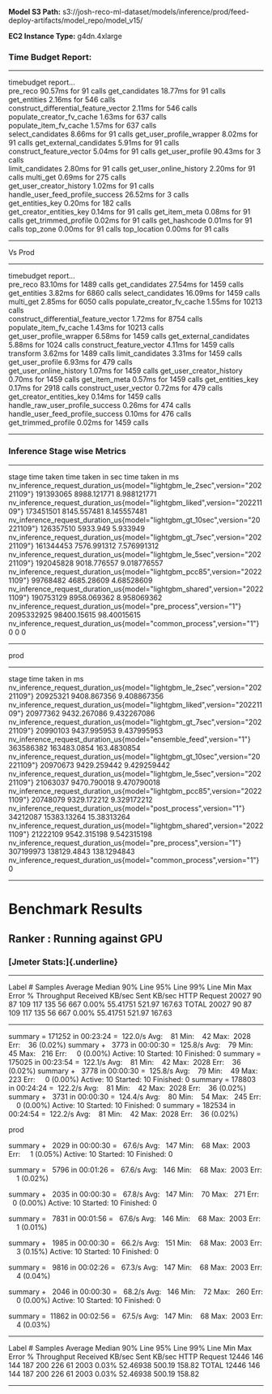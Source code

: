 **Model S3 Path:**
s3://josh-reco-ml-dataset/models/inference/prod/feed-deploy-artifacts/model_repo/model_v15/

**EC2 Instance Type:** g4dn.4xlarge

### **Time Budget Report:**

  --------------------------------------- --------- ----- ----- ------- -------
  timebudget report\...                                                 
  pre_reco                                90.57ms   for         91      calls
  get_candidates                          18.77ms   for         91      calls
  get_entities                            2.16ms    for   546   calls   
  construct_differential_feature_vector   2.11ms    for   546   calls   
  populate_creator_fv_cache               1.63ms    for   637   calls   
  populate_item_fv_cache                  1.57ms    for   637   calls   
  select_candidates                       8.66ms    for         91      calls
  get_user_profile_wrapper                8.02ms    for         91      calls
  get_external_candidates                 5.91ms    for         91      calls
  construct_feature_vector                5.04ms    for         91      calls
  get_user_profile                        90.43ms   for   3     calls   
  limit_candidates                        2.80ms    for         91      calls
  get_user_online_history                 2.20ms    for         91      calls
  multi_get                               0.69ms    for   275   calls   
  get_user_creator_history                1.02ms    for         91      calls
  handle_user_feed_profile_success        26.52ms   for   3     calls   
  get_entities_key                        0.20ms    for   182   calls   
  get_creator_entities_key                0.14ms    for         91      calls
  get_item_meta                           0.08ms    for         91      calls
  get_trimmed_profile                     0.02ms    for         91      calls
  get_hashcode                            0.01ms    for         91      calls
  top_zone                                0.00ms    for         91      calls
  top_location                            0.00ms    for         91      calls
                                                                        
  --------------------------------------- --------- ----- ----- ------- -------

Vs Prod

  --------------------------------------- --------- ----- ------- ------- -------
  timebudget report\...                                                   
  pre_reco                                83.10ms   for           1489    calls
  get_candidates                          27.54ms   for           1459    calls
  get_entities                            3.82ms    for           6860    calls
  select_candidates                       16.09ms   for           1459    calls
  multi_get                               2.85ms    for           6050    calls
  populate_creator_fv_cache               1.55ms    for   10213   calls   
  construct_differential_feature_vector   1.72ms    for           8754    calls
  populate_item_fv_cache                  1.43ms    for   10213   calls   
  get_user_profile_wrapper                6.58ms    for           1459    calls
  get_external_candidates                 5.88ms    for           1024    calls
  construct_feature_vector                4.11ms    for           1459    calls
  transform                               3.62ms    for           1489    calls
  limit_candidates                        3.31ms    for           1459    calls
  get_user_profile                        6.93ms    for   479     calls   
  get_user_online_history                 1.07ms    for           1459    calls
  get_user_creator_history                0.70ms    for           1459    calls
  get_item_meta                           0.57ms    for           1459    calls
  get_entities_key                        0.17ms    for           2918    calls
  construct_user_vector                   0.72ms    for   479     calls   
  get_creator_entities_key                0.14ms    for           1459    calls
  handle_raw_user_profile_success         0.26ms    for   474     calls   
  handle_user_feed_profile_success        0.10ms    for   476     calls   
  get_trimmed_profile                     0.02ms    for           1459    calls
  --------------------------------------- --------- ----- ------- ------- -------

### **Inference Stage wise Metrics**

  ------------------------------------------------------------------------------------ ------------ ------------------- ------------------
  stage                                                                                time taken   time taken in sec   time taken in ms
  nv_inference_request_duration_us{model=\"lightgbm_le_2sec\",version=\"20221109\"}    191393065    8988.121771         8.988121771
  nv_inference_request_duration_us{model=\"lightgbm_liked\",version=\"20221109\"}      173451501    8145.557481         8.145557481
  nv_inference_request_duration_us{model=\"lightgbm_gt_10sec\",version=\"20221109\"}   126357510    5933.949            5.933949
  nv_inference_request_duration_us{model=\"lightgbm_gt_7sec\",version=\"20221109\"}    161344453    7576.991312         7.576991312
  nv_inference_request_duration_us{model=\"lightgbm_le_5sec\",version=\"20221109\"}    192045828    9018.776557         9.018776557
  nv_inference_request_duration_us{model=\"lightgbm_pcc85\",version=\"20221109\"}      99768482     4685.28609          4.68528609
  nv_inference_request_duration_us{model=\"lightgbm_shared\",version=\"20221109\"}     190753129    8958.069362         8.958069362
  nv_inference_request_duration_us{model=\"pre_process\",version=\"1\"}                2095332925   98400.15615         98.40015615
  nv_inference_request_duration_us{model=\"common_process\",version=\"1\"}             0            0                   0
                                                                                                                        
  ------------------------------------------------------------------------------------ ------------ ------------------- ------------------

prod

  ------------------------------------------------------------------------------------ ----------- ------------- ------------------
  stage                                                                                                          time taken in ms
  nv_inference_request_duration_us{model=\"lightgbm_le_2sec\",version=\"20221109\"}    20925321    9408.867356   9.408867356
  nv_inference_request_duration_us{model=\"lightgbm_liked\",version=\"20221109\"}      20977362    9432.267086   9.432267086
  nv_inference_request_duration_us{model=\"lightgbm_gt_7sec\",version=\"20221109\"}    20990103    9437.995953   9.437995953
  nv_inference_request_duration_us{model=\"ensemble_feed\",version=\"1\"}              363586382   163483.0854   163.4830854
  nv_inference_request_duration_us{model=\"lightgbm_gt_10sec\",version=\"20221109\"}   20970673    9429.259442   9.429259442
  nv_inference_request_duration_us{model=\"lightgbm_le_5sec\",version=\"20221109\"}    21063037    9470.790018   9.470790018
  nv_inference_request_duration_us{model=\"lightgbm_pcc85\",version=\"20221109\"}      20748079    9329.172212   9.329172212
  nv_inference_request_duration_us{model=\"post_process\",version=\"1\"}               34212087    15383.13264   15.38313264
  nv_inference_request_duration_us{model=\"lightgbm_shared\",version=\"20221109\"}     21222109    9542.315198   9.542315198
  nv_inference_request_duration_us{model=\"pre_process\",version=\"1\"}                307199973   138129.4843   138.1294843
  nv_inference_request_duration_us{model=\"common_process\",version=\"1\"}             0                         
  ------------------------------------------------------------------------------------ ----------- ------------- ------------------

# **Benchmark Results**

## Ranker : Running against GPU

### **[Jmeter Stats:]{.underline}**

  -------------- ------------ --------- -------- ---------- ---------- ---------- ----- ----- --------- ------------ ----------------- -------------
  Label          \# Samples   Average   Median   90% Line   95% Line   99% Line   Min   Max   Error %   Throughput   Received KB/sec   Sent KB/sec
  HTTP Request   20027        90        87       109        117        135        56    667   0.00%     55.41751     521.97            167.63
  TOTAL          20027        90        87       109        117        135        56    667   0.00%     55.41751     521.97            167.63
  -------------- ------------ --------- -------- ---------- ---------- ---------- ----- ----- --------- ------------ ----------------- -------------

summary = 171252 in 00:23:24 =  122.0/s Avg:    81 Min:    42 Max:  2028
Err:    36 (0.02%) summary +   3773 in 00:00:30 =  125.8/s Avg:    79
Min:    45 Max:   216 Err:     0 (0.00%) Active: 10 Started: 10
Finished: 0 summary = 175025 in 00:23:54 =  122.1/s Avg:    81 Min:   
42 Max:  2028 Err:    36 (0.02%) summary +   3778 in 00:00:30 =  125.8/s
Avg:    79 Min:    49 Max:   223 Err:     0 (0.00%) Active: 10 Started:
10 Finished: 0 summary = 178803 in 00:24:24 =  122.2/s Avg:    81 Min: 
  42 Max:  2028 Err:    36 (0.02%) summary +   3731 in 00:00:30 = 
124.4/s Avg:    80 Min:    54 Max:   245 Err:     0 (0.00%) Active: 10
Started: 10 Finished: 0 summary = 182534 in 00:24:54 =  122.2/s Avg:   
81 Min:    42 Max:  2028 Err:    36 (0.02%)

prod

summary +   2029 in 00:00:30 =   67.6/s Avg:   147 Min:    68 Max:  2003
Err:     1 (0.05%) Active: 10 Started: 10 Finished: 0

summary =   5796 in 00:01:26 =   67.6/s Avg:   146 Min:    68 Max:  2003
Err:     1 (0.02%)

summary +   2035 in 00:00:30 =   67.8/s Avg:   147 Min:    70 Max:   271
Err:     0 (0.00%) Active: 10 Started: 10 Finished: 0

summary =   7831 in 00:01:56 =   67.6/s Avg:   146 Min:    68 Max:  2003
Err:     1 (0.01%)

summary +   1985 in 00:00:30 =   66.2/s Avg:   151 Min:    68 Max:  2003
Err:     3 (0.15%) Active: 10 Started: 10 Finished: 0

summary =   9816 in 00:02:26 =   67.3/s Avg:   147 Min:    68 Max:  2003
Err:     4 (0.04%)

summary +   2046 in 00:00:30 =   68.2/s Avg:   146 Min:    72 Max:   260
Err:     0 (0.00%) Active: 10 Started: 10 Finished: 0

summary =  11862 in 00:02:56 =   67.5/s Avg:   147 Min:    68 Max:  2003
Err:     4 (0.03%)

  -------------- ------------ --------- -------- ---------- ---------- ---------- ----- ------ --------- ------------ ----------------- -------------
  Label          \# Samples   Average   Median   90% Line   95% Line   99% Line   Min   Max    Error %   Throughput   Received KB/sec   Sent KB/sec
  HTTP Request   12446        146       144      187        200        226        61    2003   0.03%     52.46938     500.19            158.82
  TOTAL          12446        146       144      187        200        226        61    2003   0.03%     52.46938     500.19            158.82
  -------------- ------------ --------- -------- ---------- ---------- ---------- ----- ------ --------- ------------ ----------------- -------------
